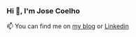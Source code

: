 ### Hi 👋, I'm Jose Coelho

📫 You can find me on [my blog](https://www.jacoelho.com/) or [Linkedin](https://www.linkedin.com/in/josealbertocoelho/)

<!--
**jacoelho/jacoelho** is a ✨ _special_ ✨ repository because its `README.md` (this file) appears on your GitHub profile.

Here are some ideas to get you started:

- 🔭 I’m currently working on ...
- 🌱 I’m currently learning ...
- 👯 I’m looking to collaborate on ...
- 🤔 I’m looking for help with ...
- 💬 Ask me about ...
- 📫 How to reach me: ...
- 😄 Pronouns: ...
- ⚡ Fun fact: ...
-->
